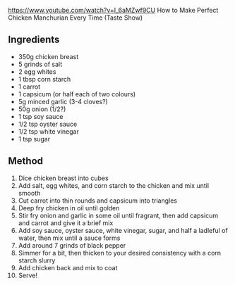 https://www.youtube.com/watch?v=I_6aMZwf9CU How to Make Perfect Chicken Manchurian Every Time (Taste Show)

## Ingredients

- 350g chicken breast
- 5 grinds of salt
- 2 egg whites
- 1 tbsp corn starch
- 1 carrot
- 1 capsicum (or half each of two colours)
- 5g minced garlic (3-4 cloves?)
- 50g onion (1/2?)
- 1 tsp soy sauce
- 1/2 tsp oyster sauce
- 1/2 tsp white vinegar
- 1 tsp sugar

## Method

1) Dice chicken breast into cubes
2) Add salt, egg whites, and corn starch to the chicken and mix until smooth
3) Cut carrot into thin rounds and capsicum into triangles
4) Deep fry chicken in oil until golden
5) Stir fry onion and garlic in some oil until fragrant, then add capsicum and carrot and give it a brief mix
6) Add soy sauce, oyster sauce, white vinegar, sugar, and half a ladleful of water, then mix until a sauce forms
7) Add around 7 grinds of black pepper
8) Simmer for a bit, then thicken to your desired consistency with a corn starch slurry
9) Add chicken back and mix to coat
10) Serve!